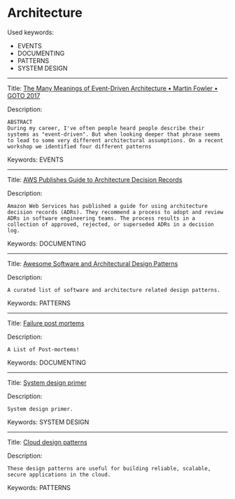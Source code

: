 # Architecture

Used keywords:
* EVENTS
* DOCUMENTING
* PATTERNS
* SYSTEM DESIGN


<hr/>

Title: [The Many Meanings of Event-Driven Architecture • Martin Fowler • GOTO 2017](https://youtu.be/STKCRSUsyP0)

Description:
```
ABSTRACT
During my career, I've often people heard people describe their systems as "event-driven". But when looking deeper that phrase seems to lead to some very different architectural assumptions. On a recent workshop we identified four different patterns
```

Keywords: EVENTS


<hr/>

Title: [AWS Publishes Guide to Architecture Decision Records](https://www.infoq.com/news/2022/06/aws-adr-guide/)

Description:
```
Amazon Web Services has published a guide for using architecture decision records (ADRs). They recommend a process to adopt and review ADRs in software engineering teams. The process results in a collection of approved, rejected, or superseded ADRs in a decision log.
```

Keywords: DOCUMENTING

<hr/>

Title: [Awesome Software and Architectural Design Patterns](https://github.com/DovAmir/awesome-design-patterns)

Description:
```
A curated list of software and architecture related design patterns.
```

Keywords: PATTERNS

<hr/>

Title: [Failure post mortems](https://github.com/danluu/post-mortems)

Description:
```
A List of Post-mortems!
```

Keywords: DOCUMENTING

<hr/>

Title: [System design primer](https://github.com/donnemartin/system-design-prime)

Description:
```
System design primer.
```

Keywords: SYSTEM DESIGN

<hr/>

Title: [Cloud design patterns](https://learn.microsoft.com/en-us/azure/architecture/patterns/)

Description:
```
These design patterns are useful for building reliable, scalable, secure applications in the cloud.
```

Keywords: PATTERNS
